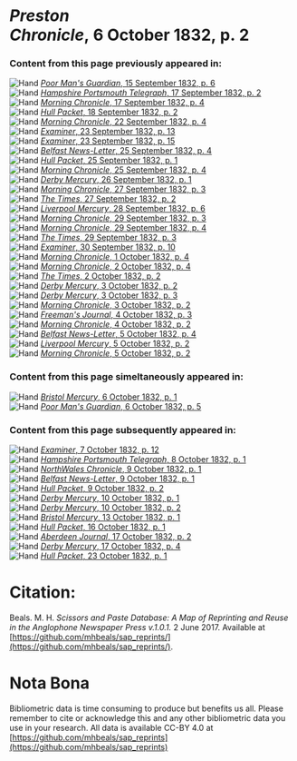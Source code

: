 # *Preston Chronicle*, 6 October 1832, p. 2  
  
### Content from this page previously appeared in:  
![Hand](http://scissorsandpaste.net/wp-content/uploads/2017/06/smallhandpointer.png) [*Poor Man's Guardian*, 15 September 1832, p. 6](https://mhbeals.github.io/sap_html/Poor-Man's-Guardian/Poor-Man's-Guardian-15-September-1832-p-6)  
![Hand](http://scissorsandpaste.net/wp-content/uploads/2017/06/smallhandpointer.png) [*Hampshire Portsmouth Telegraph*, 17 September 1832, p. 2](https://mhbeals.github.io/sap_html/Hampshire-Portsmouth-Telegraph/Hampshire-Portsmouth-Telegraph-17-September-1832-p-2)  
![Hand](http://scissorsandpaste.net/wp-content/uploads/2017/06/smallhandpointer.png) [*Morning Chronicle*, 17 September 1832, p. 4](https://mhbeals.github.io/sap_html/Morning-Chronicle/Morning-Chronicle-17-September-1832-p-4)  
![Hand](http://scissorsandpaste.net/wp-content/uploads/2017/06/smallhandpointer.png) [*Hull Packet*, 18 September 1832, p. 2](https://mhbeals.github.io/sap_html/Hull-Packet/Hull-Packet-18-September-1832-p-2)  
![Hand](http://scissorsandpaste.net/wp-content/uploads/2017/06/smallhandpointer.png) [*Morning Chronicle*, 22 September 1832, p. 4](https://mhbeals.github.io/sap_html/Morning-Chronicle/Morning-Chronicle-22-September-1832-p-4)  
![Hand](http://scissorsandpaste.net/wp-content/uploads/2017/06/smallhandpointer.png) [*Examiner*, 23 September 1832, p. 13](https://mhbeals.github.io/sap_html/Examiner/Examiner-23-September-1832-p-13)  
![Hand](http://scissorsandpaste.net/wp-content/uploads/2017/06/smallhandpointer.png) [*Examiner*, 23 September 1832, p. 15](https://mhbeals.github.io/sap_html/Examiner/Examiner-23-September-1832-p-15)  
![Hand](http://scissorsandpaste.net/wp-content/uploads/2017/06/smallhandpointer.png) [*Belfast News-Letter*, 25 September 1832, p. 4](https://mhbeals.github.io/sap_html/Belfast-News-Letter/Belfast-News-Letter-25-September-1832-p-4)  
![Hand](http://scissorsandpaste.net/wp-content/uploads/2017/06/smallhandpointer.png) [*Hull Packet*, 25 September 1832, p. 1](https://mhbeals.github.io/sap_html/Hull-Packet/Hull-Packet-25-September-1832-p-1)  
![Hand](http://scissorsandpaste.net/wp-content/uploads/2017/06/smallhandpointer.png) [*Morning Chronicle*, 25 September 1832, p. 4](https://mhbeals.github.io/sap_html/Morning-Chronicle/Morning-Chronicle-25-September-1832-p-4)  
![Hand](http://scissorsandpaste.net/wp-content/uploads/2017/06/smallhandpointer.png) [*Derby Mercury*, 26 September 1832, p. 1](https://mhbeals.github.io/sap_html/Derby-Mercury/Derby-Mercury-26-September-1832-p-1)  
![Hand](http://scissorsandpaste.net/wp-content/uploads/2017/06/smallhandpointer.png) [*Morning Chronicle*, 27 September 1832, p. 3](https://mhbeals.github.io/sap_html/Morning-Chronicle/Morning-Chronicle-27-September-1832-p-3)  
![Hand](http://scissorsandpaste.net/wp-content/uploads/2017/06/smallhandpointer.png) [*The Times*, 27 September 1832, p. 2](https://mhbeals.github.io/sap_html/The-Times/The-Times-27-September-1832-p-2)  
![Hand](http://scissorsandpaste.net/wp-content/uploads/2017/06/smallhandpointer.png) [*Liverpool Mercury*, 28 September 1832, p. 6](https://mhbeals.github.io/sap_html/Liverpool-Mercury/Liverpool-Mercury-28-September-1832-p-6)  
![Hand](http://scissorsandpaste.net/wp-content/uploads/2017/06/smallhandpointer.png) [*Morning Chronicle*, 29 September 1832, p. 3](https://mhbeals.github.io/sap_html/Morning-Chronicle/Morning-Chronicle-29-September-1832-p-3)  
![Hand](http://scissorsandpaste.net/wp-content/uploads/2017/06/smallhandpointer.png) [*Morning Chronicle*, 29 September 1832, p. 4](https://mhbeals.github.io/sap_html/Morning-Chronicle/Morning-Chronicle-29-September-1832-p-4)  
![Hand](http://scissorsandpaste.net/wp-content/uploads/2017/06/smallhandpointer.png) [*The Times*, 29 September 1832, p. 3](https://mhbeals.github.io/sap_html/The-Times/The-Times-29-September-1832-p-3)  
![Hand](http://scissorsandpaste.net/wp-content/uploads/2017/06/smallhandpointer.png) [*Examiner*, 30 September 1832, p. 10](https://mhbeals.github.io/sap_html/Examiner/Examiner-30-September-1832-p-10)  
![Hand](http://scissorsandpaste.net/wp-content/uploads/2017/06/smallhandpointer.png) [*Morning Chronicle*, 1 October 1832, p. 4](https://mhbeals.github.io/sap_html/Morning-Chronicle/Morning-Chronicle-1-October-1832-p-4)  
![Hand](http://scissorsandpaste.net/wp-content/uploads/2017/06/smallhandpointer.png) [*Morning Chronicle*, 2 October 1832, p. 4](https://mhbeals.github.io/sap_html/Morning-Chronicle/Morning-Chronicle-2-October-1832-p-4)  
![Hand](http://scissorsandpaste.net/wp-content/uploads/2017/06/smallhandpointer.png) [*The Times*, 2 October 1832, p. 2](https://mhbeals.github.io/sap_html/The-Times/The-Times-2-October-1832-p-2)  
![Hand](http://scissorsandpaste.net/wp-content/uploads/2017/06/smallhandpointer.png) [*Derby Mercury*, 3 October 1832, p. 2](https://mhbeals.github.io/sap_html/Derby-Mercury/Derby-Mercury-3-October-1832-p-2)  
![Hand](http://scissorsandpaste.net/wp-content/uploads/2017/06/smallhandpointer.png) [*Derby Mercury*, 3 October 1832, p. 3](https://mhbeals.github.io/sap_html/Derby-Mercury/Derby-Mercury-3-October-1832-p-3)  
![Hand](http://scissorsandpaste.net/wp-content/uploads/2017/06/smallhandpointer.png) [*Morning Chronicle*, 3 October 1832, p. 2](https://mhbeals.github.io/sap_html/Morning-Chronicle/Morning-Chronicle-3-October-1832-p-2)  
![Hand](http://scissorsandpaste.net/wp-content/uploads/2017/06/smallhandpointer.png) [*Freeman's Journal*, 4 October 1832, p. 3](https://mhbeals.github.io/sap_html/Freeman's-Journal/Freeman's-Journal-4-October-1832-p-3)  
![Hand](http://scissorsandpaste.net/wp-content/uploads/2017/06/smallhandpointer.png) [*Morning Chronicle*, 4 October 1832, p. 2](https://mhbeals.github.io/sap_html/Morning-Chronicle/Morning-Chronicle-4-October-1832-p-2)  
![Hand](http://scissorsandpaste.net/wp-content/uploads/2017/06/smallhandpointer.png) [*Belfast News-Letter*, 5 October 1832, p. 4](https://mhbeals.github.io/sap_html/Belfast-News-Letter/Belfast-News-Letter-5-October-1832-p-4)  
![Hand](http://scissorsandpaste.net/wp-content/uploads/2017/06/smallhandpointer.png) [*Liverpool Mercury*, 5 October 1832, p. 2](https://mhbeals.github.io/sap_html/Liverpool-Mercury/Liverpool-Mercury-5-October-1832-p-2)  
![Hand](http://scissorsandpaste.net/wp-content/uploads/2017/06/smallhandpointer.png) [*Morning Chronicle*, 5 October 1832, p. 2](https://mhbeals.github.io/sap_html/Morning-Chronicle/Morning-Chronicle-5-October-1832-p-2)  
  
### Content from this page simeltaneously appeared in:  
![Hand](http://scissorsandpaste.net/wp-content/uploads/2017/06/smallhandpointer.png) [*Bristol Mercury*, 6 October 1832, p. 1](https://mhbeals.github.io/sap_html/Bristol-Mercury/Bristol-Mercury-6-October-1832-p-1)  
![Hand](http://scissorsandpaste.net/wp-content/uploads/2017/06/smallhandpointer.png) [*Poor Man's Guardian*, 6 October 1832, p. 5](https://mhbeals.github.io/sap_html/Poor-Man's-Guardian/Poor-Man's-Guardian-6-October-1832-p-5)  
  
### Content from this page subsequently appeared in:  
![Hand](http://scissorsandpaste.net/wp-content/uploads/2017/06/smallhandpointer.png) [*Examiner*, 7 October 1832, p. 12](https://mhbeals.github.io/sap_html/Examiner/Examiner-7-October-1832-p-12)  
![Hand](http://scissorsandpaste.net/wp-content/uploads/2017/06/smallhandpointer.png) [*Hampshire Portsmouth Telegraph*, 8 October 1832, p. 1](https://mhbeals.github.io/sap_html/Hampshire-Portsmouth-Telegraph/Hampshire-Portsmouth-Telegraph-8-October-1832-p-1)  
![Hand](http://scissorsandpaste.net/wp-content/uploads/2017/06/smallhandpointer.png) [*NorthWales Chronicle*, 9 October 1832, p. 1](https://mhbeals.github.io/sap_html/NorthWales-Chronicle/NorthWales-Chronicle-9-October-1832-p-1)  
![Hand](http://scissorsandpaste.net/wp-content/uploads/2017/06/smallhandpointer.png) [*Belfast News-Letter*, 9 October 1832, p. 1](https://mhbeals.github.io/sap_html/Belfast-News-Letter/Belfast-News-Letter-9-October-1832-p-1)  
![Hand](http://scissorsandpaste.net/wp-content/uploads/2017/06/smallhandpointer.png) [*Hull Packet*, 9 October 1832, p. 2](https://mhbeals.github.io/sap_html/Hull-Packet/Hull-Packet-9-October-1832-p-2)  
![Hand](http://scissorsandpaste.net/wp-content/uploads/2017/06/smallhandpointer.png) [*Derby Mercury*, 10 October 1832, p. 1](https://mhbeals.github.io/sap_html/Derby-Mercury/Derby-Mercury-10-October-1832-p-1)  
![Hand](http://scissorsandpaste.net/wp-content/uploads/2017/06/smallhandpointer.png) [*Derby Mercury*, 10 October 1832, p. 2](https://mhbeals.github.io/sap_html/Derby-Mercury/Derby-Mercury-10-October-1832-p-2)  
![Hand](http://scissorsandpaste.net/wp-content/uploads/2017/06/smallhandpointer.png) [*Bristol Mercury*, 13 October 1832, p. 1](https://mhbeals.github.io/sap_html/Bristol-Mercury/Bristol-Mercury-13-October-1832-p-1)  
![Hand](http://scissorsandpaste.net/wp-content/uploads/2017/06/smallhandpointer.png) [*Hull Packet*, 16 October 1832, p. 1](https://mhbeals.github.io/sap_html/Hull-Packet/Hull-Packet-16-October-1832-p-1)  
![Hand](http://scissorsandpaste.net/wp-content/uploads/2017/06/smallhandpointer.png) [*Aberdeen Journal*, 17 October 1832, p. 2](https://mhbeals.github.io/sap_html/Aberdeen-Journal/Aberdeen-Journal-17-October-1832-p-2)  
![Hand](http://scissorsandpaste.net/wp-content/uploads/2017/06/smallhandpointer.png) [*Derby Mercury*, 17 October 1832, p. 4](https://mhbeals.github.io/sap_html/Derby-Mercury/Derby-Mercury-17-October-1832-p-4)  
![Hand](http://scissorsandpaste.net/wp-content/uploads/2017/06/smallhandpointer.png) [*Hull Packet*, 23 October 1832, p. 1](https://mhbeals.github.io/sap_html/Hull-Packet/Hull-Packet-23-October-1832-p-1)  


# Citation: 

Beals. M. H. *Scissors and Paste Database: A Map of Reprinting and Reuse in the Anglophone Newspaper Press v.1.0.1.* 2 June 2017. Available at [https://github.com/mhbeals/sap_reprints/](https://github.com/mhbeals/sap_reprints/). 

# Nota Bona

Bibliometric data is time consuming to produce but benefits us all. Please remember to cite or acknowledge this and any other bibliometric data you use in your research. All data is available CC-BY 4.0 at [https://github.com/mhbeals/sap_reprints](https://github.com/mhbeals/sap_reprints)